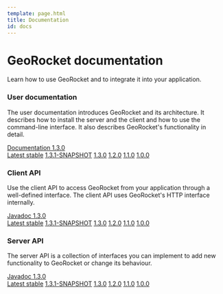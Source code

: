 ```yaml
---
template: page.html
title: Documentation
id: docs
---
```


<div class="container container-main">
<div class="row">
<div class="col-md-12">

# GeoRocket documentation

<p class="lead">Learn how to use GeoRocket and to integrate it into your
application.</p>

<div class="card">
  <div class="card-block">
    <h3 class="card-title" id="user-documentation">User documentation</h3>
    <p class="card-text">The user documentation introduces GeoRocket and
    its architecture. It describes how to install the server and the client and
    how to use the command-line interface. It also describes GeoRocket's
    functionality in detail.</p>
    <div class="btn-group" role="group">
      <a href="{{ site.url }}/docs/user-documentation" class="btn btn-primary btn-icon-separate"><i class="mdi mdi-book-open-page-variant" aria-hidden="true"></i> Documentation 1.3.0</a>
      <div class="btn btn-primary dropdown-toggle" data-toggle="dropdown" aria-haspopup="true" aria-expanded="false"></div>
      <div class="dropdown-menu">
        <a class="dropdown-item" href="{{ site.url }}/docs/user-documentation">Latest stable</a>
        <a class="dropdown-item" href="{{ site.url }}/docs/user-documentation/1.3.1-SNAPSHOT">1.3.1-SNAPSHOT</a>
        <a class="dropdown-item" href="{{ site.url }}/docs/user-documentation/1.3.0">1.3.0</a>
        <a class="dropdown-item" href="{{ site.url }}/docs/user-documentation/1.2.0">1.2.0</a>
        <a class="dropdown-item" href="{{ site.url }}/docs/user-documentation/1.1.0">1.1.0</a>
        <a class="dropdown-item" href="{{ site.url }}/docs/user-documentation/1.0.0">1.0.0</a>
      </div>
    </div>
  </div>
</div>

<div class="row">
  <div class="col-md-6">
    <div class="card">
      <div class="card-block">
        <h3 class="card-title" id="client-api">Client API</h3>
        <p class="card-text">Use the client API to access GeoRocket from your
        application through a well-defined interface. The client API uses
        GeoRocket's HTTP interface internally.</p>
        <div class="btn-group" role="group">
          <a href="{{ site.url }}/docs/api/client/1.3.0" class="btn btn-primary btn-icon-separate"><i class="mdi mdi-xml" aria-hidden="true"></i> Javadoc 1.3.0</a>
          <div class="btn btn-primary dropdown-toggle" data-toggle="dropdown" aria-haspopup="true" aria-expanded="false"></div>
          <div class="dropdown-menu">
            <a class="dropdown-item" href="{{ site.url }}/docs/api/client/1.3.0">Latest stable</a>
            <a class="dropdown-item" href="{{ site.url }}/docs/api/client/1.3.1-SNAPSHOT">1.3.1-SNAPSHOT</a>
            <a class="dropdown-item" href="{{ site.url }}/docs/api/client/1.3.0">1.3.0</a>
            <a class="dropdown-item" href="{{ site.url }}/docs/api/client/1.2.0">1.2.0</a>
            <a class="dropdown-item" href="{{ site.url }}/docs/api/client/1.1.0">1.1.0</a>
            <a class="dropdown-item" href="{{ site.url }}/docs/api/client/1.0.0">1.0.0</a>
          </div>
        </div>
      </div>
    </div>
  </div>
  <div class="col-md-6">
    <div class="card">
      <div class="card-block">
        <h3 class="card-title" id="server-api">Server API</h3>
        <p class="card-text">The server API is a collection of interfaces you
        can implement to add new functionality to GeoRocket or change its
        behaviour.</p>
        <div class="btn-group" role="group">
          <a href="{{ site.url }}/docs/api/server/1.3.0" class="btn btn-primary btn-icon-separate"><i class="mdi mdi-xml" aria-hidden="true"></i> Javadoc 1.3.0</a>
          <div class="btn btn-primary dropdown-toggle" data-toggle="dropdown" aria-haspopup="true" aria-expanded="false"></div>
          <div class="dropdown-menu">
            <a class="dropdown-item" href="{{ site.url }}/docs/api/server/1.3.0">Latest stable</a>
            <a class="dropdown-item" href="{{ site.url }}/docs/api/server/1.3.1-SNAPSHOT">1.3.1-SNAPSHOT</a>
            <a class="dropdown-item" href="{{ site.url }}/docs/api/server/1.3.0">1.3.0</a>
            <a class="dropdown-item" href="{{ site.url }}/docs/api/server/1.2.0">1.2.0</a>
            <a class="dropdown-item" href="{{ site.url }}/docs/api/server/1.1.0">1.1.0</a>
            <a class="dropdown-item" href="{{ site.url }}/docs/api/server/1.0.0">1.0.0</a>
          </div>
        </div>
      </div>
    </div>
  </div>
</div>

</div>
</div>
</div>
